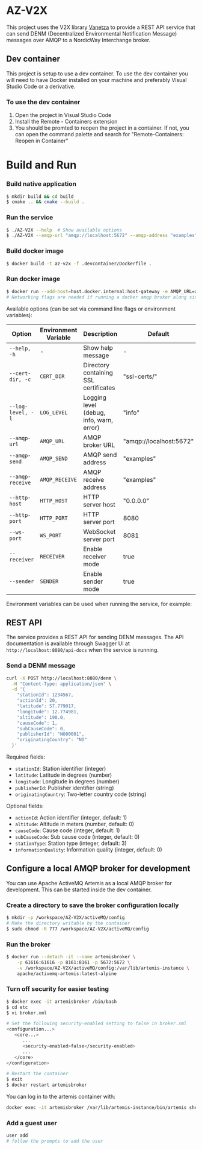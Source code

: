 # AZ-V2X

This project uses the V2X library [Vanetza](https://www.vanetza.org/) to provide a REST API service that can send DENM (Decentralized Environmental Notification Message) messages over AMQP to a NordicWay Interchange broker.

## Dev container
This project is setup to use a dev container. To use the dev container you will need to have Docker installed on your machine and preferably Visual Studio Code or a derivative. 

### To use the dev container
1. Open the project in Visual Studio Code
2. Install the Remote - Containers extension
3. You should be promted to reopen the project in a container. If not, you can open the command palette and search for "Remote-Containers: Reopen in Container"

# Build and Run

### Build native application
```bash
$ mkdir build && cd build
$ cmake .. && cmake --build .
```

### Run the service
```bash
$ ./AZ-V2X --help  # Show available options
$ ./AZ-V2X --amqp-url "amqp://localhost:5672" --amqp-address "examples" --http-port 8080
```

### Build docker image
```bash
$ docker build -t az-v2x -f .devcontainer/Dockerfile .
```

### Run docker image
```bash
$ docker run --add-host=host.docker.internal:host-gateway -e AMQP_URL=amqp://host.docker.internal:5672 az-v2x 
# Networking flags are needed if running a docker amqp broker along side the service
```

Available options (can be set via command line flags or environment variables):

| Option | Environment Variable | Description | Default |
|--------|---------------------|-------------|---------|
| `--help, -h` | - | Show help message | - |
| `--cert-dir, -c` | `CERT_DIR` | Directory containing SSL certificates | "ssl-certs/" |
| `--log-level, -l` | `LOG_LEVEL` | Logging level (debug, info, warn, error) | "info" |
| `--amqp-url` | `AMQP_URL` | AMQP broker URL | "amqp://localhost:5672" |
| `--amqp-send` | `AMQP_SEND` | AMQP send address | "examples" |
| `--amqp-receive` | `AMQP_RECEIVE` | AMQP receive address | "examples" |
| `--http-host` | `HTTP_HOST` | HTTP server host | "0.0.0.0" |
| `--http-port` | `HTTP_PORT` | HTTP server port | 8080 |
| `--ws-port` | `WS_PORT` | WebSocket server port | 8081 |
| `--receiver` | `RECEIVER` | Enable receiver mode | true |
| `--sender` | `SENDER` | Enable sender mode | true |

Environment variables can be used when running the service, for example:

## REST API

The service provides a REST API for sending DENM messages. The API documentation is available through Swagger UI at `http://localhost:8080/api-docs` when the service is running.

### Send a DENM message

```bash
curl -X POST http://localhost:8080/denm \
  -H "Content-Type: application/json" \
  -d '{
    "stationId": 1234567,
    "actionId": 20,
    "latitude": 57.779017,
    "longitude": 12.774981,
    "altitude": 190.0,
    "causeCode": 1,
    "subCauseCode": 0,
    "publisherId": "NO00001",
    "originatingCountry": "NO"
  }'
```

Required fields:
- `stationId`: Station identifier (integer)
- `latitude`: Latitude in degrees (number)
- `longitude`: Longitude in degrees (number)
- `publisherId`: Publisher identifier (string)
- `originatingCountry`: Two-letter country code (string)

Optional fields:
- `actionId`: Action identifier (integer, default: 1)
- `altitude`: Altitude in meters (number, default: 0)
- `causeCode`: Cause code (integer, default: 1)
- `subCauseCode`: Sub cause code (integer, default: 0)
- `stationType`: Station type (integer, default: 3)
- `informationQuality`: Information quality (integer, default: 0)

## Configure a local AMQP broker for development

You can use Apache ActiveMQ Artemis as a local AMQP broker for development. This can be started inside the dev container. 

### Create a directory to save the broker configuration locally
```bash
$ mkdir -p /workspace/AZ-V2X/activeMQ/config
# Make the directory writable by the container
$ sudo chmod -R 777 /workspace/AZ-V2X/activeMQ/config
```

### Run the broker
```bash
$ docker run --detach -it --name artemisbroker \
    -p 61616:61616 -p 8161:8161 -p 5672:5672 \
    -v /workspace/AZ-V2X/activeMQ/config:/var/lib/artemis-instance \
    apache/activemq-artemis:latest-alpine
```

### Turn off security for easier testing
```bash
$ docker exec -it artemisbroker /bin/bash
$ cd etc
$ vi broker.xml

# Set the following security-enabled setting to false in broker.xml
<configuration...>
   <core...>
      ...
      <security-enabled>false</security-enabled>
      ...
   </core>
</configuration>

# Restart the container
$ exit
$ docker restart artemisbroker
```

You can log in to the artemis container with:
```bash
docker exec -it artemisbroker /var/lib/artemis-instance/bin/artemis shell --user artemis --password artemis
```

### Add a guest user
```bash
user add
# follow the prompts to add the user
```


